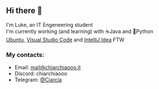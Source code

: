 ## Hi there 👋
I'm Luke, an IT Engeneering student<br>
I'm currently working (and learning) with ☕Java and 🐍Python<br>
[Ubuntu](https://ubuntu.com/), [Visual Studio Code](https://code.visualstudio.com/) and [IntelliJ Idea](https://www.jetbrains.com/idea/) FTW

 ### My contacts:
 - Email: mail@chiarchiaooo.it
 - Discord: chiarchiaooo<br>
 - Telegram: [@Ciarcia](https://www.telegram.me/Ciarcia)<br>

<br>
<!--
**Chiarchiaooo/Chiarchiaooo** is a ✨ _special_ ✨ repository because its `README.md` (this file) appears on your GitHub profile.

Here are some ideas to get you started:
WE
- 🔭 I’m currently working on ...
- 🌱 I’m currently learning ...
- 👯 I’m looking to collaborate on ...
- 🤔 I’m looking for help with ...
- 💬 Ask me about ...
- 📫 How to reach me: ...
- 😄 Pronouns: ...
- ⚡ Fun fact: ...
-->
